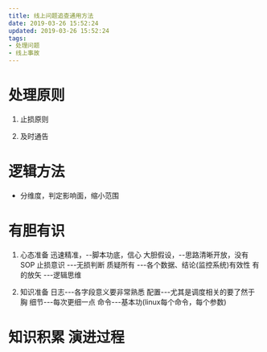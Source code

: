 ```yaml
---
title: 线上问题追查通用方法
date: 2019-03-26 15:52:24
updated: 2019-03-26 15:52:24
tags:
- 处理问题
- 线上事故
---
```


# 处理原则

1. 止损原则

2. 及时通告

# 逻辑方法

* 分维度，判定影响面，缩小范围

# 有胆有识

1. 心态准备
   迅速精准，--脚本功底，信心
   大胆假设，--思路清晰开放，没有SOP
   止损意识 ---无损判断
   质疑所有 ---各个数据、结论(监控系统)有效性
   有的放矢 ---逻辑思维

2. 知识准备
   日志---各字段意义要非常熟悉
   配置---尤其是调度相关的要了然于胸
   细节---每次更细一点
   命令---基本功(linux每个命令，每个参数)

# 知识积累 演进过程

